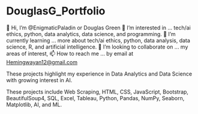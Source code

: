 # DouglasG_Portfolio
👋 Hi, I’m @EnigmaticPaladin or Douglas Green
👀 I’m interested in ... tech/ai ethics, python, data analytics, data science, and programming.
🌱 I’m currently learning ... more about tech/ai ethics, python, data analysis, data science, R, and artificial intelligence.
💞️ I’m looking to collaborate on ... my areas of interest,
📫 How to reach me ... by email at Hemingwayan12@gmail.com

These projects highlight my experience in Data Analytics and Data Science with growing interest in AI. 

These projects include Web Scraping, HTML, CSS, JavaScript, Bootstrap, BeautifulSoup4, SQL, Excel, Tableau, Python, Pandas, NumPy, Seaborn, Matplotlib, AI, and ML.
